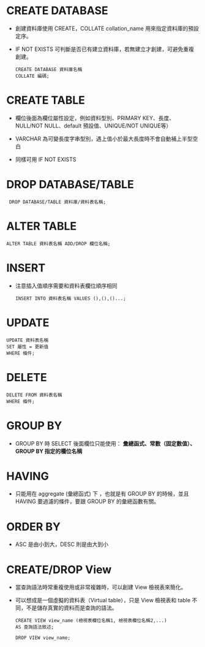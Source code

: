 # CREATE DATABASE

* 創建資料庫使用 CREATE，COLLATE collation_name 用來指定資料庫的預設定序。

* IF NOT EXISTS 可判斷是否已有建立資料庫，若無建立才創建，可避免重複創建。

      CREATE DATABASE 資料庫名稱 
      COLLATE 編碼;
    
# CREATE TABLE

* 欄位後面為欄位屬性設定，例如資料型別、PRIMARY KEY、長度、 NULL/NOT NULL、default 預設值、UNIQUE/NOT UNIQUE等）

* VARCHAR 為可變長度字串型別，遇上值小於最大長度時不會自動補上半型空白

* 同樣可用 IF NOT EXISTS 

# DROP DATABASE/TABLE 

     DROP DATABASE/TABLE 資料庫/資料表名稱;
     
# ALTER TABLE

    ALTER TABLE 資料表名稱 ADD/DROP 欄位名稱;

# INSERT

* 注意插入值順序需要和資料表欄位順序相同

      INSERT INTO 資料表名稱 VALUES (),(),()...; 
    
# UPDATE 
 
    UPDATE 資料表名稱
    SET 屬性 = 更新值
    WHERE 條件;
    
# DELETE 

    DELETE FROM 資料表名稱
    WHERE 條件;
    
# GROUP BY

* GROUP BY 時 SELECT 後面欄位只能使用： **彙總函式、常數（固定數值）、GROUP BY 指定的欄位名稱**
    
# HAVING

* 只能用在 aggregate (彙總函式) 下 ，也就是有 GROUP BY 的時候，並且 HAVING 要過濾的條件，要跟 GROUP BY 的彙總函數有關。

# ORDER BY 

* ASC 是由小到大，DESC 則是由大到小

# CREATE/DROP View

* 當查詢語法時常重複使用或非常複雜時，可以創建 View 檢視表來簡化。

* 可以想成是一個虛擬的資料表（Virtual table），只是 View 檢視表和 table 不同，不是儲存真實的資料而是查詢的語法。

      CREATE VIEW view_name (檢視表欄位名稱1, 檢視表欄位名稱2,...)
      AS 查詢語法敘述;
      
      DROP VIEW view_name;
      
      
